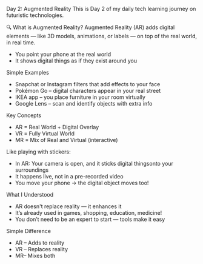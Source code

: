 Day 2: Augmented Reality 
This is Day 2 of my daily tech learning journey on futuristic technologies.

🔍 What is Augmented Reality?
Augmented Reality (AR) adds digital elements — like 3D models, animations, or labels — on top of the real world, in real time.

- You point your phone at the real world
- It shows digital things as if they exist around you

Simple Examples

- Snapchat or Instagram filters that add effects to your face
- Pokémon Go – digital characters appear in your real street
- IKEA app – you place furniture in your room virtually
- Google Lens – scan and identify objects with extra info

Key Concepts

- AR = Real World + Digital Overlay  
- VR = Fully Virtual World  
- MR = Mix of Real and Virtual (interactive)

Like playing with stickers:
- In AR: Your camera is open, and it sticks digital thingsonto your surroundings  
- It happens live, not in a pre-recorded video  
- You move your phone → the digital object moves too!

What I Understood

- AR doesn't replace reality — it enhances it
- It’s already used in games, shopping, education, medicine!
- You don’t need to be an expert to start — tools make it easy

Simple Difference

- AR – Adds to reality  
- VR – Replaces reality  
- MR– Mixes both
